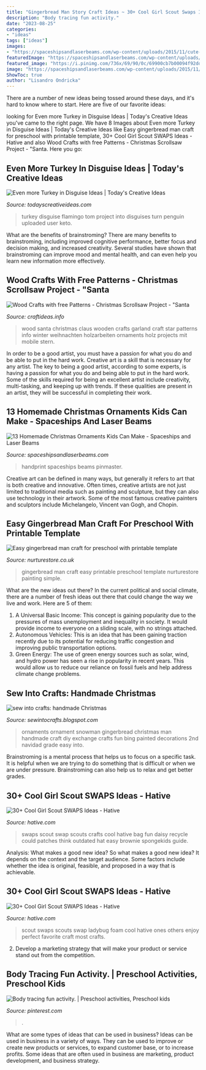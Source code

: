 ```yaml
---
title: "Gingerbread Man Story Craft Ideas ~ 30+ Cool Girl Scout Swaps Ideas"
description: "Body tracing fun activity."
date: "2023-08-25"
categories:
- "ideas"
tags: ["ideas"]
images:
- "https://spaceshipsandlaserbeams.com/wp-content/uploads/2015/11/cute-christmas-crafts-for-kids.jpg"
featuredImage: "https://spaceshipsandlaserbeams.com/wp-content/uploads/2015/11/cute-christmas-crafts-for-kids.jpg"
featured_image: "https://i.pinimg.com/736x/69/90/0c/69900cb7b00094f92ddce261e778aff7--fun-activities-body.jpg"
image: "https://spaceshipsandlaserbeams.com/wp-content/uploads/2015/11/cute-christmas-crafts-for-kids.jpg"
ShowToc: true
author: "Lisandro Ondricka"
---
```



There are a number of new ideas being tossed around these days, and it's hard to know where to start. Here are five of our favorite ideas: 

	

		
looking for Even more Turkey in Disguise Ideas | Today&#039;s Creative Ideas you've came to the right page. We have 8 Images about Even more Turkey in Disguise Ideas | Today&#039;s Creative Ideas like Easy gingerbread man craft for preschool with printable template, 30+ Cool Girl Scout SWAPS Ideas - Hative and also Wood Crafts with free Patterns - Christmas Scrollsaw Project - &quot;Santa. Here you go:
		
    
## Even More Turkey In Disguise Ideas | Today&#039;s Creative Ideas

<img loading=lazy src="https://todayscreativeideas.com/wp-content/uploads/2019/10/Flamingo-Tom-Turkey-Disguise.jpg" onerror="this.onerror=null;this.src='https://tse2.mm.bing.net/th?id=OIP.Lt1MK5Js8cYeMzbQjwxSEwHaJ3&amp;pid=15.1';" alt="Even more Turkey in Disguise Ideas | Today&#039;s Creative Ideas">

_Source: todayscreativeideas.com_

>turkey disguise flamingo tom project into disguises turn penguin uploaded user keto. 

	

What are the benefits of brainstroming?
There are many benefits to brainstroming, including improved cognitive performance, better focus and decision making, and increased creativity. Several studies have shown that brainstroming can improve mood and mental health, and can even help you learn new information more effectively.

    
## Wood Crafts With Free Patterns - Christmas Scrollsaw Project - &quot;Santa

<img loading=lazy src="http://www.craftideas.info/Christmas_Wood_Craft_-_Wooden_Santa_Claus_Garland_with_Star_2.jpg" onerror="this.onerror=null;this.src='https://tse2.mm.bing.net/th?id=OIP.3CvppRD4ZTTXZHmwq4ZiWAHaLH&amp;pid=15.1';" alt="Wood Crafts with free Patterns - Christmas Scrollsaw Project - &quot;Santa">

_Source: craftideas.info_

>wood santa christmas claus wooden crafts garland craft star patterns info winter weihnachten holzarbeiten ornaments holz projects mit mobile stern. 

	

In order to be a good artist, you must have a passion for what you do and be able to put in the hard work.
Creative art is a skill that is necessary for any artist. The key to being a good artist, according to some experts, is having a passion for what you do and being able to put in the hard work. Some of the skills required for being an excellent artist include creativity, multi-tasking, and keeping up with trends. If these qualities are present in an artist, they will be successful in completing their work.

    
## 13 Homemade Christmas Ornaments Kids Can Make - Spaceships And Laser Beams

<img loading=lazy src="https://spaceshipsandlaserbeams.com/wp-content/uploads/2015/11/cute-christmas-crafts-for-kids.jpg" onerror="this.onerror=null;this.src='https://tse3.mm.bing.net/th?id=OIP.X11eQ9PuA99aLiwSYkRrqwHaLH&amp;pid=15.1';" alt="13 Homemade Christmas Ornaments Kids Can Make - Spaceships and Laser Beams">

_Source: spaceshipsandlaserbeams.com_

>handprint spaceships beams pinmaster. 

	

Creative art can be defined in many ways, but generally it refers to art that is both creative and innovative. Often times, creative artists are not just limited to traditional media such as painting and sculpture, but they can also use technology in their artwork. Some of the most famous creative painters and sculptors include Michelangelo, Vincent van Gogh, and Chopin.

    
## Easy Gingerbread Man Craft For Preschool With Printable Template

<img loading=lazy src="https://nurturestore.co.uk/wp-content/uploads/2018/10/simple-painting-activity-for-preschool-gingerbread-men-683x1024.jpg" onerror="this.onerror=null;this.src='https://tse2.mm.bing.net/th?id=OIP.P5kLg-lEkv2oT3kEsIB3cwHaLG&amp;pid=15.1';" alt="Easy gingerbread man craft for preschool with printable template">

_Source: nurturestore.co.uk_

>gingerbread man craft easy printable preschool template nurturestore painting simple. 

	

What are the new ideas out there?
In the current political and social climate, there are a number of fresh ideas out there that could change the way we live and work. Here are 5 of them: 
1. A Universal Basic Income: This concept is gaining popularity due to the pressures of mass unemployment and inequality in society. It would provide income to everyone on a sliding scale, with no strings attached.
2. Autonomous Vehicles: This is an idea that has been gaining traction recently due to its potential for reducing traffic congestion and improving public transportation options.
3. Green Energy: The use of green energy sources such as solar, wind, and hydro power has seen a rise in popularity in recent years. This would allow us to reduce our reliance on fossil fuels and help address climate change problems.

    
## Sew Into Crafts: Handmade Christmas

<img loading=lazy src="http://4.bp.blogspot.com/-XxYjbXHeXDA/TuEBOAkGywI/AAAAAAAADtc/Tgh6TgTY67w/s1600/IMG_0033.JPG" onerror="this.onerror=null;this.src='https://tse1.mm.bing.net/th?id=OIP.XkXWXcale_hDklIAzicIPwHaJ4&amp;pid=15.1';" alt="sew into crafts: handmade Christmas">

_Source: sewintocrafts.blogspot.com_

>ornaments ornament snowman gingerbread christmas man handmade craft diy exchange crafts fun bing painted decorations 2nd navidad grade easy into. 

	

Brainstroming is a mental process that helps us to focus on a specific task. It is helpful when we are trying to do something that is difficult or when we are under pressure. Brainstroming can also help us to relax and get better grades.

    
## 30+ Cool Girl Scout SWAPS Ideas - Hative

<img loading=lazy src="https://hative.com/wp-content/uploads/2014/03/girl-scout-swaps-ideas/30-bag-swaps-girl-scout-swaps.jpg" onerror="this.onerror=null;this.src='https://tse2.mm.bing.net/th?id=OIP.M1LPXaEE_PpVXWvUIRqxqAHaHa&amp;pid=15.1';" alt="30+ Cool Girl Scout SWAPS Ideas - Hative">

_Source: hative.com_

>swaps scout swap scouts crafts cool hative bag fun daisy recycle could patches think outdated hat easy brownie spongekids guide. 

	

Analysis: What makes a good new idea?
So what makes a good new idea? It depends on the context and the target audience. Some factors include whether the idea is original, feasible, and proposed in a way that is achievable.

    
## 30+ Cool Girl Scout SWAPS Ideas - Hative

<img loading=lazy src="https://hative.com/wp-content/uploads/2014/03/girl-scout-swaps-ideas/26-foam-ladybug-girl-scout-swaps.jpg" onerror="this.onerror=null;this.src='https://tse4.mm.bing.net/th?id=OIP.xZP6I_lV62H-RQTL4vyzKAHaId&amp;pid=15.1';" alt="30+ Cool Girl Scout SWAPS Ideas - Hative">

_Source: hative.com_

>scout swaps scouts swap ladybug foam cool hative ones others enjoy perfect favorite craft most crafts. 

	

2. Develop a marketing strategy that will make your product or service stand out from the competition.

    
## Body Tracing Fun Activity. | Preschool Activities, Preschool Kids

<img loading=lazy src="https://i.pinimg.com/736x/69/90/0c/69900cb7b00094f92ddce261e778aff7--fun-activities-body.jpg" onerror="this.onerror=null;this.src='https://tse2.mm.bing.net/th?id=OIP.JjzgkocIXq5gP9C61pelRAHaNK&amp;pid=15.1';" alt="Body tracing fun activity. | Preschool activities, Preschool kids">

_Source: pinterest.com_

>. 

	

What are some types of ideas that can be used in business?
Ideas can be used in business in a variety of ways. They can be used to improve or create new products or services, to expand customer base, or to increase profits. Some ideas that are often used in business are marketing, product development, and business strategy.

